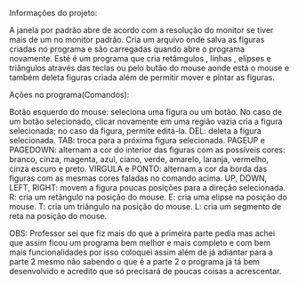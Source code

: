 Informações do projeto:

A janela por padrão abre de acordo com a resolução do monitor se tiver mais de um no monitor padrão.
Cria um arquivo onde salva as figuras criadas no programa e são carregadas quando abre o programa novamente.
Esté é um programa que cria retâmgulos , linhas , elipses e triângulos através das teclas ou pelo butão do mouse aonde está o mouse e também deleta figuras criada além de permitir mover e pintar as figuras.



Ações no programa(Comandos):

Botão esquerdo do mouse: seleciona uma figura ou um botão. No caso de um botão selecionado, clicar novamente em uma região vazia cria a figura selecionada; no caso da figura, permite editá-la.
DEL: deleta a figura selecionada.
TAB: troca para a próxima figura selecionada.
PAGEUP e PAGEDOWN: alternam a cor do interior das figuras com as possíveis cores: branco, cinza, magenta, azul, ciano, verde, amarelo, laranja, vermelho, cinza escuro e preto.
VIRGULA e PONTO: alternam a cor da borda das figuras com as mesmas cores faladas no comando acima.
UP, DOWN, LEFT, RIGHT: movem a figura poucas posições para a direção selecionada.
R: cria um retângulo na posição do mouse.
E: cria uma elipse na posição do mouse.
T: cria um triângulo na posição do mouse.
L: cria um segmento de reta na posição do mouse.




OBS: Professor sei que fiz mais do que a primeira parte pedia mas achei que assim ficou um programa bem melhor e mais completo e com bem mais funcionalidades por isso coloquei assim além de já adiantar para a parte 2 mesmo não sabendo o que é a parte 2 o programa já tá bem desenvolvido e acredito que só precisará de poucas coisas a acrescentar.
